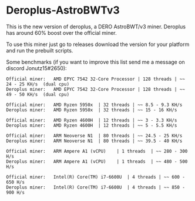 # Deroplus-AstroBWTv3

This is the new version of deroplus, a DERO AstroBWT/v3 miner. Deroplus has around 60% boost over the official miner.

To use this miner just go to releases download the version for your platform and run the prebuilt scripts.

Some benchmarks (if you want to improve this list send me a message on discord Jonutz15#2650):

````
Official miner:   AMD EPYC 7542 32-Core Processor | 128 threads | ~~ 24 - 25 KH/s  (dual cpu)
Deroplus miner:   AMD EPYC 7542 32-Core Processor | 128 threads | ~~ 49 - 50 KH/s  (dual cpu)

Official miner:   AMD Ryzen 5950x  | 32 threads | ~~ 8.5 - 9.3 KH/s
Deroplus miner:   AMD Ryzen 5950x  | 32 threads | ~~ 15 - 16 KH/s

Official miner:   AMD Ryzen 4600H  | 12 threads | ~~ 3 - 3.3 KH/s
Deroplus miner:   AMD Ryzen 4600H  | 12 threads | ~~ 5 - 5.5 KH/s

Official miner:   ARM Neoverse N1  | 80 threads | ~~ 24.5 - 25 KH/s
Deroplus miner:   ARM Neoverse N1  | 80 threads | ~~ 39.5 - 40 KH/s

Official miner:   ARM Ampere A1 (vCPU)    | 1 threads  | ~~ 280 - 300 H/s
Deroplus miner:   ARM Ampere A1 (vCPU)    | 1 threads  | ~~ 480 - 500 H/s

Official miner:   Intel(R) Core(TM) i7-6600U  | 4 threads | ~~ 600 - 650 H/s
Deroplus miner:   Intel(R) Core(TM) i7-6600U  | 4 threads | ~~ 850 - 900 H/s
````
